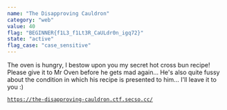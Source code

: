 ```yaml
---
name: "The Disapproving Cauldron"
category: "web"
value: 40
flag: "BEGINNER{f1L3_f1Lt3R_CaULdr0n_igq72}"
state: "active"
flag_case: "case_sensitive"
---
```


The oven is hungry, I bestow upon you my secret hot cross bun recipe! Please give it to Mr Oven before he gets mad again... He's also quite fussy about the condition in which his recipe is presented to him... I'll leave it to you :)

[`https://the-disapproving-cauldron.ctf.secso.cc/`](https://the-disapproving-cauldron.ctf.secso.cc/)
